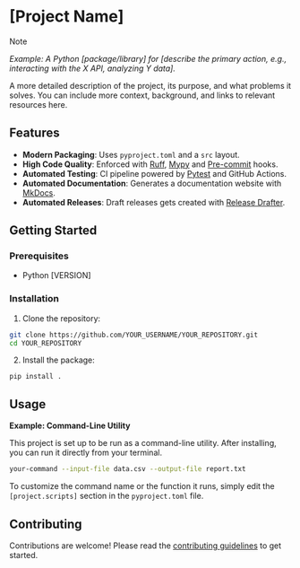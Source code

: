 # [Project Name]

> [!NOTE]
> *Example: A Python [package/library] for [describe the primary action, e.g., interacting with the X API, analyzing Y data].*

A more detailed description of the project, its purpose, and what problems it solves. You can include more context, background, and links to relevant resources here.

## Features
- **Modern Packaging**: Uses `pyproject.toml` and a `src` layout.
- **High Code Quality**: Enforced with [Ruff](https://github.com/astral-sh/ruff), [Mypy](https://github.com/python/mypy) and [Pre-commit](https://github.com/pre-commit/pre-commit) hooks.
- **Automated Testing**: CI pipeline powered by [Pytest](https://github.com/pytest-dev/pytest) and GitHub Actions.
- **Automated Documentation**: Generates a documentation website with [MkDocs](https://github.com/mkdocs/mkdocs).
- **Automated Releases**: Draft releases gets created with [Release Drafter](https://github.com/release-drafter/release-drafter).

## Getting Started
### Prerequisites
- Python [VERSION]

### Installation
1. Clone the repository:
```bash
git clone https://github.com/YOUR_USERNAME/YOUR_REPOSITORY.git
cd YOUR_REPOSITORY
```

2. Install the package:
```
pip install .
```

## Usage

**Example: Command-Line Utility**

This project is set up to be run as a command-line utility. After installing, you can run it directly from your terminal.

```bash
your-command --input-file data.csv --output-file report.txt
```

To customize the command name or the function it runs, simply edit the `[project.scripts]` section in the `pyproject.toml` file.

## Contributing
Contributions are welcome! Please read the [contributing guidelines](docs/CONTRIBUTING.md) to get started.